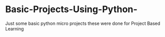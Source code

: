 # Basic-Projects-Using-Python-
Just some basic python micro projects 
these were done for Project Based Learning
